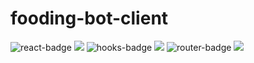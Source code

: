 # fooding-bot-client


![react-badge](https://img.shields.io/badge/react-17.0.1-blue) <img src="https://img.shields.io/badge/react-blue?style=flat-square&logo=React&logoColor=white"/>
![hooks-badge](https://img.shields.io/badge/hooks-17.0.1-orange) <img src="https://img.shields.io/badge/hooks-orange?style=flat-square&logo=Hexo&logoColor=white"/>
![router-badge](https://img.shields.io/badge/react/router-5.2.0-CA4245) <img src="https://img.shields.io/badge/React Router-CA4245?style=flat-square&logo=Hexo&logoColor=white"/>
